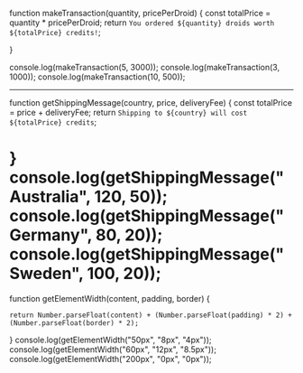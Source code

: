 function makeTransaction(quantity, pricePerDroid) {
const totalPrice = quantity \* pricePerDroid;
return `You ordered ${quantity} droids worth ${totalPrice} credits!`;

}

console.log(makeTransaction(5, 3000));
console.log(makeTransaction(3, 1000));
console.log(makeTransaction(10, 500));

---

function getShippingMessage(country, price, deliveryFee) {
const totalPrice = price + deliveryFee;
return `Shipping to ${country} will cost ${totalPrice} credits`;

}
console.log(getShippingMessage("Australia", 120, 50));
console.log(getShippingMessage("Germany", 80, 20));
console.log(getShippingMessage("Sweden", 100, 20));
========
function getElementWidth(content, padding, border) {

    return Number.parseFloat(content) + (Number.parseFloat(padding) * 2) + (Number.parseFloat(border) * 2);

}
console.log(getElementWidth("50px", "8px", "4px"));
console.log(getElementWidth("60px", "12px", "8.5px"));
console.log(getElementWidth("200px", "0px", "0px"));

